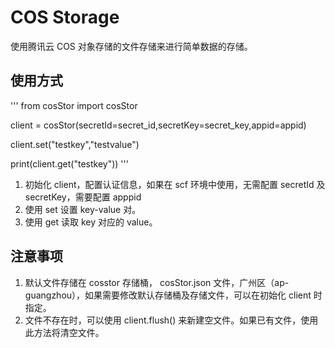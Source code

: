 # COS Storage

使用腾讯云 COS 对象存储的文件存储来进行简单数据的存储。

## 使用方式

'''
from cosStor import cosStor

client = cosStor(secretId=secret_id,secretKey=secret_key,appid=appid)

client.set("testkey","testvalue")

print(client.get("testkey"))
'''

1. 初始化 client，配置认证信息，如果在 scf 环境中使用，无需配置 secretId 及 secretKey，需要配置 apppid
2. 使用 set 设置 key-value 对。
3. 使用 get 读取 key 对应的 value。


## 注意事项

1. 默认文件存储在 cosstor 存储桶， cosStor.json 文件，广州区（ap-guangzhou），如果需要修改默认存储桶及存储文件，可以在初始化 client 时指定。
2. 文件不存在时，可以使用 client.flush() 来新建空文件。如果已有文件，使用此方法将清空文件。

